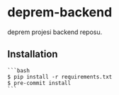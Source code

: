 # deprem-backend
deprem projesi backend reposu.

## Installation

    ```bash
    $ pip install -r requirements.txt
    $ pre-commit install
    ```
